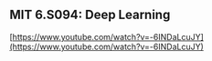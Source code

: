 ## MIT 6.S094: Deep Learning
  
  [https://www.youtube.com/watch?v=-6INDaLcuJY](https://www.youtube.com/watch?v=-6INDaLcuJY)